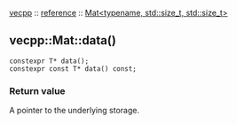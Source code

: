 [vecpp](../../) :: [reference](../) :: [Mat<typename, std::size_t, std::size_t\>](./)
## vecpp::Mat::data()

`constexpr T* data();`  
`constexpr const T* data() const;`

### Return value
A pointer to the underlying storage.
